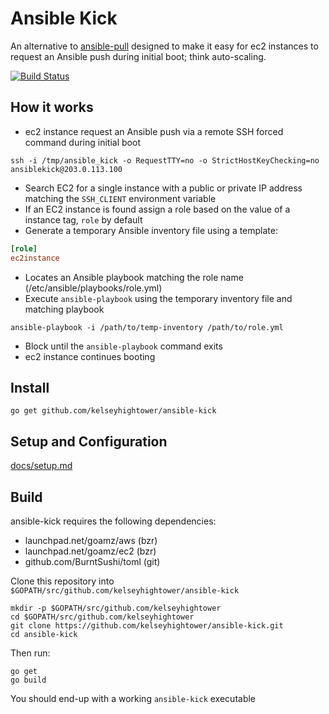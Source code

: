 # Ansible Kick

An alternative to [ansible-pull](http://www.ansibleworks.com/docs/playbooks2.html#pull-mode-playbooks) designed to make it easy for ec2 instances to request an Ansible push during initial boot; think auto-scaling.

[![Build Status](https://travis-ci.org/kelseyhightower/ansible-kick.png)](https://travis-ci.org/kelseyhightower/ansible-kick)

## How it works

 * ec2 instance request an Ansible push via a remote SSH forced command during initial boot

```
ssh -i /tmp/ansible_kick -o RequestTTY=no -o StrictHostKeyChecking=no ansiblekick@203.0.113.100
```

 * Search EC2 for a single instance with a public or private IP address matching the `SSH_CLIENT` environment variable
 * If an EC2 instance is found assign a role based on the value of a instance tag, `role` by default
 * Generate a temporary Ansible inventory file using a template:

```TOML
[role]
ec2instance
```

 * Locates an Ansible playbook matching the role name (/etc/ansible/playbooks/role.yml)
 * Execute `ansible-playbook` using the temporary inventory file and matching playbook

```
ansible-playbook -i /path/to/temp-inventory /path/to/role.yml
```

 * Block until the `ansible-playbook` command exits
 * ec2 instance continues booting

## Install

    go get github.com/kelseyhightower/ansible-kick

## Setup and Configuration

[docs/setup.md](https://github.com/kelseyhightower/ansible-kick/blob/master/docs/setup.md)

## Build

ansible-kick requires the following dependencies:

 - launchpad.net/goamz/aws (bzr)
 - launchpad.net/goamz/ec2 (bzr)
 - github.com/BurntSushi/toml (git)

Clone this repository into `$GOPATH/src/github.com/kelseyhightower/ansible-kick`

    mkdir -p $GOPATH/src/github.com/kelseyhightower
    cd $GOPATH/src/github.com/kelseyhightower
    git clone https://github.com/kelseyhightower/ansible-kick.git
    cd ansible-kick
    
Then run:
    
    go get
    go build 

You should end-up with a working `ansible-kick` executable
